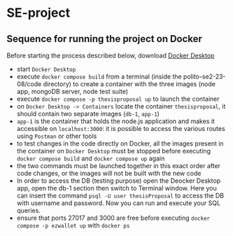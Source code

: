 # SE-project

## Sequence for running the project on Docker

Before starting the process described below, download [Docker Desktop](https://www.docker.com/products/docker-desktop/)

- start `Docker Desktop`
- execute `docker compose build` from a terminal (inside the polito-se2-23-08/code directory) to create a container with the three images (node app, mongoDB server, node test suite)
- execute `docker compose -p thesisproposal up` to launch the container
- on `Docker Desktop -> Containers` locate the container `thesisproposal`, it should contain two separate images (`db-1`, `app-1`)
- `app-1` is the container that holds the node.js application and makes it accessible on `localhost:3000`: it is possible to access the various routes using `Postman` or other tools
- to test changes in the code directly on Docker, all the images present in the container on `Docker Desktop` must be stopped before executing `docker compose build` and `docker compose up` again
- the two commands must be launched together in this exact order after code changes, or the images will not be built with the new code
- In order to access the DB (testing purpose) open the Deocker Desktop app, open the db-1 section then switch to Terminal window. Here you can insert the command `psql -U user thesisProposal` to access the DB with username and password. Now you can run and execute your SQL queries.
- ensure that ports 27017 and 3000 are free before executing `docker compose -p ezwallet up` with `docker ps`
